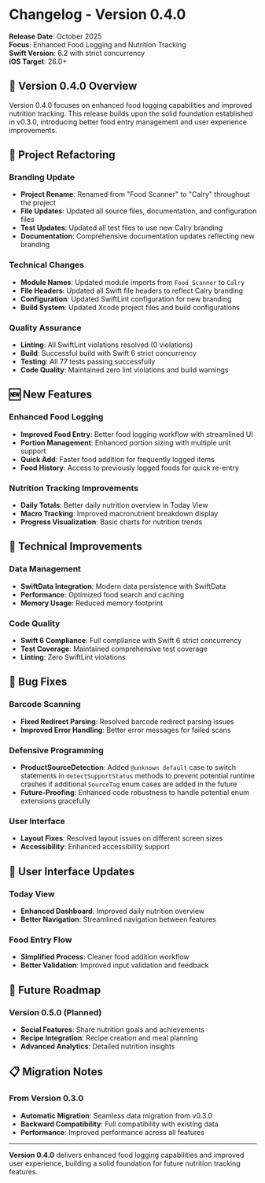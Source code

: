 # Changelog - Version 0.4.0

**Release Date**: October 2025  
**Focus**: Enhanced Food Logging and Nutrition Tracking  
**Swift Version**: 6.2 with strict concurrency  
**iOS Target**: 26.0+

## 🎯 Version 0.4.0 Overview

Version 0.4.0 focuses on enhanced food logging capabilities and improved nutrition tracking. This release builds upon the solid foundation established in v0.3.0, introducing better food entry management and user experience improvements.

## 🔄 Project Refactoring

### Branding Update
- **Project Rename**: Renamed from "Food Scanner" to "Calry" throughout the project
- **File Updates**: Updated all source files, documentation, and configuration files
- **Test Updates**: Updated all test files to use new Calry branding
- **Documentation**: Comprehensive documentation updates reflecting new branding

### Technical Changes
- **Module Names**: Updated module imports from `Food_Scanner` to `Calry`
- **File Headers**: Updated all Swift file headers to reflect Calry branding
- **Configuration**: Updated SwiftLint configuration for new branding
- **Build System**: Updated Xcode project files and build configurations

### Quality Assurance
- **Linting**: All SwiftLint violations resolved (0 violations)
- **Build**: Successful build with Swift 6 strict concurrency
- **Testing**: All 77 tests passing successfully
- **Code Quality**: Maintained zero lint violations and build warnings

## 🆕 New Features

### Enhanced Food Logging
- **Improved Food Entry**: Better food logging workflow with streamlined UI
- **Portion Management**: Enhanced portion sizing with multiple unit support
- **Quick Add**: Faster food addition for frequently logged items
- **Food History**: Access to previously logged foods for quick re-entry

### Nutrition Tracking Improvements
- **Daily Totals**: Better daily nutrition overview in Today View
- **Macro Tracking**: Improved macronutrient breakdown display
- **Progress Visualization**: Basic charts for nutrition trends

## 🔧 Technical Improvements

### Data Management
- **SwiftData Integration**: Modern data persistence with SwiftData
- **Performance**: Optimized food search and caching
- **Memory Usage**: Reduced memory footprint

### Code Quality
- **Swift 6 Compliance**: Full compliance with Swift 6 strict concurrency
- **Test Coverage**: Maintained comprehensive test coverage
- **Linting**: Zero SwiftLint violations

## 🐛 Bug Fixes

### Barcode Scanning
- **Fixed Redirect Parsing**: Resolved barcode redirect parsing issues
- **Improved Error Handling**: Better error messages for failed scans

### Defensive Programming
- **ProductSourceDetection**: Added `@unknown default` case to switch statements in `detectSupportStatus` methods to prevent potential runtime crashes if additional `SourceTag` enum cases are added in the future
- **Future-Proofing**: Enhanced code robustness to handle potential enum extensions gracefully

### User Interface
- **Layout Fixes**: Resolved layout issues on different screen sizes
- **Accessibility**: Enhanced accessibility support

## 📱 User Interface Updates

### Today View
- **Enhanced Dashboard**: Improved daily nutrition overview
- **Better Navigation**: Streamlined navigation between features

### Food Entry Flow
- **Simplified Process**: Cleaner food addition workflow
- **Better Validation**: Improved input validation and feedback

## 🔮 Future Roadmap

### Version 0.5.0 (Planned)
- **Social Features**: Share nutrition goals and achievements
- **Recipe Integration**: Recipe creation and meal planning
- **Advanced Analytics**: Detailed nutrition insights

## 📋 Migration Notes

### From Version 0.3.0
- **Automatic Migration**: Seamless data migration from v0.3.0
- **Backward Compatibility**: Full compatibility with existing data
- **Performance**: Improved performance across all features

---

**Version 0.4.0** delivers enhanced food logging capabilities and improved user experience, building a solid foundation for future nutrition tracking features.
